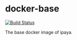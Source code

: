 # docker-base

[![Build Status](https://travis-ci.org/iPaya/docker-base.svg)](https://travis-ci.org/iPaya/docker-base)

The base docker image of ipaya.